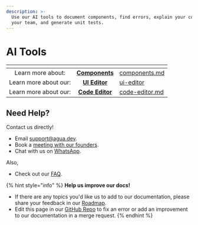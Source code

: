 ```yaml
---
description: >-
  Use our AI tools to document components, find errors, explain your code to
  your team, and generate unit tests.
---
```


# AI Tools



<table data-view="cards"><thead><tr><th align="center"></th><th align="center"></th><th data-hidden data-card-target data-type="content-ref"></th></tr></thead><tbody><tr><td align="center">Learn more about:</td><td align="center"><a href="components.md"><strong>Components</strong></a></td><td><a href="components.md">components.md</a></td></tr><tr><td align="center">Learn more about our:</td><td align="center"><a href="ui-editor/"><strong>UI Editor</strong></a></td><td><a href="ui-editor/">ui-editor</a></td></tr><tr><td align="center">Learn more about our:</td><td align="center"><a href="code-editor.md"><strong>Code Editor</strong></a></td><td><a href="code-editor.md">code-editor.md</a></td></tr></tbody></table>



## Need Help?

Contact us directly!

* Email [support@agua.dev](mailto:support@agua.dev).
* Book a [meeting with our founders](https://agua.tools/meetings/developers/onboarding).
* Chat with us on [WhatsApp](https://wa.me/12396883277).

Also,

* Check out our [FAQ](../help-and-community/faq.md).



{% hint style="info" %}
**Help us improve our docs!**

* If there are any topics you'd like us to add to our documentation, please share your feedback in our [Roadmap](https://roadmap.agua.app/).
* Edit this page in our [GitHub Repo](https://github.com/Agua-for-devs/agua-documentation) to fix an error or add an improvement to our documentation in a merge request.
{% endhint %}
